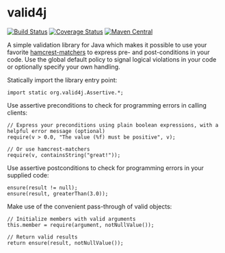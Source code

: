 valid4j
=======

[![Build Status](https://travis-ci.org/helsing/valid4j.png)](https://travis-ci.org/helsing/valid4j)
[![Coverage Status](https://coveralls.io/repos/helsing/valid4j/badge.png)](https://coveralls.io/r/helsing/valid4j)
[![Maven Central](https://maven-badges.herokuapp.com/maven-central/org.valid4j/valid4j/badge.svg)](https://maven-badges.herokuapp.com/maven-central/org.valid4j/valid4j)

A simple validation library for Java which makes it possible to use your 
favorite [hamcrest-matchers](http://hamcrest.org/JavaHamcrest/) to 
express pre- and post-conditions in your code. Use the global default 
policy to signal logical violations in your code or optionally specify 
your own handling.

Statically import the library entry point:

    import static org.valid4j.Assertive.*;

Use assertive preconditions to check for programming errors in calling clients:

    // Express your preconditions using plain boolean expressions, with a helpful error message (optional)
    require(v > 0.0, "The value (%f) must be positive", v);
    
    // Or use hamcrest-matchers
    require(v, containsString("great!"));
    
Use assertive postconditions to check for programming errors in your supplied code:

    ensure(result != null);
    ensure(result, greaterThan(3.0));
    
Make use of the convenient pass-through of valid objects:

    // Initialize members with valid arguments
    this.member = require(argument, notNullValue());

    // Return valid results
    return ensure(result, notNullValue());

